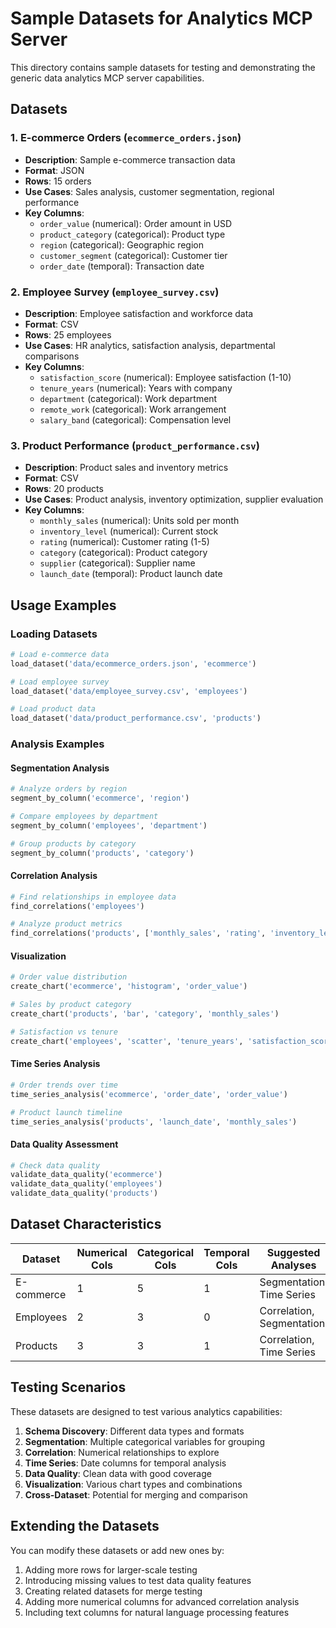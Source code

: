 # Sample Datasets for Analytics MCP Server

This directory contains sample datasets for testing and demonstrating the generic data analytics MCP server capabilities.

## Datasets

### 1. E-commerce Orders (`ecommerce_orders.json`)
- **Description**: Sample e-commerce transaction data
- **Format**: JSON
- **Rows**: 15 orders
- **Use Cases**: Sales analysis, customer segmentation, regional performance
- **Key Columns**:
  - `order_value` (numerical): Order amount in USD
  - `product_category` (categorical): Product type
  - `region` (categorical): Geographic region
  - `customer_segment` (categorical): Customer tier
  - `order_date` (temporal): Transaction date

### 2. Employee Survey (`employee_survey.csv`)
- **Description**: Employee satisfaction and workforce data
- **Format**: CSV
- **Rows**: 25 employees
- **Use Cases**: HR analytics, satisfaction analysis, departmental comparisons
- **Key Columns**:
  - `satisfaction_score` (numerical): Employee satisfaction (1-10)
  - `tenure_years` (numerical): Years with company
  - `department` (categorical): Work department
  - `remote_work` (categorical): Work arrangement
  - `salary_band` (categorical): Compensation level

### 3. Product Performance (`product_performance.csv`)
- **Description**: Product sales and inventory metrics
- **Format**: CSV
- **Rows**: 20 products
- **Use Cases**: Product analysis, inventory optimization, supplier evaluation
- **Key Columns**:
  - `monthly_sales` (numerical): Units sold per month
  - `inventory_level` (numerical): Current stock
  - `rating` (numerical): Customer rating (1-5)
  - `category` (categorical): Product category
  - `supplier` (categorical): Supplier name
  - `launch_date` (temporal): Product launch date

## Usage Examples

### Loading Datasets
```python
# Load e-commerce data
load_dataset('data/ecommerce_orders.json', 'ecommerce')

# Load employee survey
load_dataset('data/employee_survey.csv', 'employees')

# Load product data
load_dataset('data/product_performance.csv', 'products')
```

### Analysis Examples

#### Segmentation Analysis
```python
# Analyze orders by region
segment_by_column('ecommerce', 'region')

# Compare employees by department
segment_by_column('employees', 'department')

# Group products by category
segment_by_column('products', 'category')
```

#### Correlation Analysis
```python
# Find relationships in employee data
find_correlations('employees')

# Analyze product metrics
find_correlations('products', ['monthly_sales', 'rating', 'inventory_level'])
```

#### Visualization
```python
# Order value distribution
create_chart('ecommerce', 'histogram', 'order_value')

# Sales by product category
create_chart('products', 'bar', 'category', 'monthly_sales')

# Satisfaction vs tenure
create_chart('employees', 'scatter', 'tenure_years', 'satisfaction_score')
```

#### Time Series Analysis
```python
# Order trends over time
time_series_analysis('ecommerce', 'order_date', 'order_value')

# Product launch timeline
time_series_analysis('products', 'launch_date', 'monthly_sales')
```

#### Data Quality Assessment
```python
# Check data quality
validate_data_quality('ecommerce')
validate_data_quality('employees')
validate_data_quality('products')
```

## Dataset Characteristics

| Dataset | Numerical Cols | Categorical Cols | Temporal Cols | Suggested Analyses |
|---------|----------------|------------------|---------------|-------------------|
| E-commerce | 1 | 5 | 1 | Segmentation, Time Series |
| Employees | 2 | 3 | 0 | Correlation, Segmentation |
| Products | 3 | 3 | 1 | Correlation, Time Series |

## Testing Scenarios

These datasets are designed to test various analytics capabilities:

1. **Schema Discovery**: Different data types and formats
2. **Segmentation**: Multiple categorical variables for grouping
3. **Correlation**: Numerical relationships to explore
4. **Time Series**: Date columns for temporal analysis
5. **Data Quality**: Clean data with good coverage
6. **Visualization**: Various chart types and combinations
7. **Cross-Dataset**: Potential for merging and comparison

## Extending the Datasets

You can modify these datasets or add new ones by:
1. Adding more rows for larger-scale testing
2. Introducing missing values to test data quality features
3. Creating related datasets for merge testing
4. Adding more numerical columns for advanced correlation analysis
5. Including text columns for natural language processing features